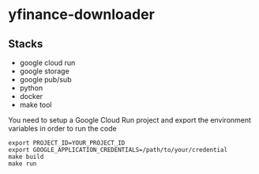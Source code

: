 # yfinance-downloader


## Stacks

- google cloud run
- google storage
- google pub/sub
- python
- docker
- make tool

You need to setup a Google Cloud Run project and export the environment variables in order to run the code

```
export PROJECT_ID=YOUR_PROJECT_ID
export GOOGLE_APPLICATION_CREDENTIALS=/path/to/your/credential
make build
make run 
```
